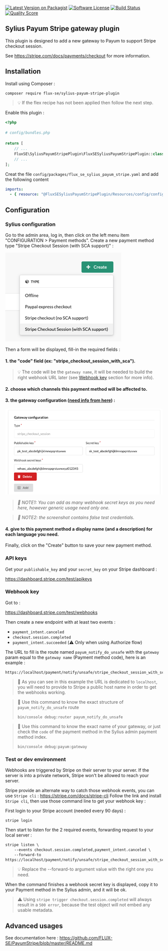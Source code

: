 [![Latest Version on Packagist][ico-version]][link-packagist]
[![Software License][ico-license]](LICENSE)
[![Build Status][ico-github-actions]][link-github-actions]
[![Quality Score][ico-code-quality]][link-code-quality]

## Sylius Payum Stripe gateway plugin

This plugin is designed to add a new gateway to Payum to support Stripe checkout session.

See https://stripe.com/docs/payments/checkout for more information.

## Installation

Install using Composer :

```shell
composer require flux-se/sylius-payum-stripe-plugin
```

> 💡 If the flex recipe has not been applied then follow the next step.

Enable this plugin :

```php
<?php

# config/bundles.php

return [
    // ...
    FluxSE\SyliusPayumStripePlugin\FluxSESyliusPayumStripePlugin::class => ['all' => true],
    // ...
];
```
Creat the file `config/packages/flux_se_sylius_payum_stripe.yaml` and add the following content

```yaml
imports:
  - { resource: "@FluxSESyliusPayumStripePlugin/Resources/config/config.yaml" }
```

## Configuration

### Sylius configuration

Go to the admin area, log in, then click on the left menu item "CONFIGURATION > Payment methods".
Create a new payment method type "Stripe Checkout Session (with SCA support)" :

![Create a new payment method][docs-assets-create-payment-method]

Then a form will be displayed, fill-in the required fields :

#### 1. the "code" field (ex: "stripe_checkout_session_with_sca").

> 💡 The code will be the `gateway name`, it will be needed to build the right webhook URL later
> (see [Webhook key](#webhook-key) section for more info).

#### 2. choose which channels this payment method will be affected to.

#### 3. the gateway configuration ([need info from here](#api-keys)) :

   ![Gateway Configuration][docs-assets-gateway-configuration]

   > _📖 NOTE1: You can add as many webhook secret keys as you need here, however generic usage need only one._

   > _📖 NOTE2: the screenshot contains false test credentials._

#### 4. give to this payment method a display name (and a description) for each language you need.

Finally, click on the "Create" button to save your new payment method.

### API keys

Get your `publishable_key` and your `secret_key` on your Stripe dashboard :

https://dashboard.stripe.com/test/apikeys

### Webhook key

Got to :

https://dashboard.stripe.com/test/webhooks

Then create a new endpoint with at least two events :
 
 - `payment_intent.canceled`
 - `checkout.session.completed`
 - `payment_intent.succeeded` (⚠️ Only when using Authorize flow)


The URL to fill is the route named `payum_notify_do_unsafe` with the `gateway`
param equal to the `gateway name` (Payment method code), here is an example :

```
https://localhost/payment/notify/unsafe/stripe_checkout_session_with_sca
```

> 📖 As you can see in this example the URL is dedicated to `localhost`, you will need to provide to
> Stripe a public host name in order to get the webhooks working.

> 📖 Use this command to know the exact structure of `payum_notify_do_unsafe` route
> 
> ```shell
> bin/console debug:router payum_notify_do_unsafe
> ```

> 📖 Use this command to know the exact name of your gateway,
> or just check the `code` of the payment method in the Sylius admin payment method index.
> 
> ```shell
> bin/console debug:payum:gateway
> ```

### Test or dev environment

Webhooks are triggered by Stripe on their server to your server.
If the server is into a private network, Stripe won't be allowed to reach your server.

Stripe provide an alternate way to catch those webhook events, you can use
`Stripe cli` : https://stripe.com/docs/stripe-cli
Follow the link and install `Stripe cli`, then use those command line to get
your webhook key :

First login to your Stripe account (needed every 90 days) :

```shell
stripe login
```

Then start to listen for the 2 required events, forwarding request to your local server :

```shell
stripe listen \
    --events checkout.session.completed,payment_intent.canceled \
    --forward-to https://localhost/payment/notify/unsafe/stripe_checkout_session_with_sca
```

> 💡 Replace the --forward-to argument value with the right one you need.

When the command finishes a webhook secret key is displayed, copy it to your Payment method
in the Sylius admin, and it will be ok.

> ⚠️ Using `stripe trigger checkout.session.completed` will always result in a `500 error`,
> because the test object will not embed any usable metadata.

## Advanced usages

See documentation here : https://github.com/FLUX-SE/PayumStripe/blob/master/README.md

[docs-assets-create-payment-method]: docs/assets/create-payment-method.png
[docs-assets-gateway-configuration]: docs/assets/gateway-configuration.png

[ico-version]: https://img.shields.io/packagist/v/Flux-SE/sylius-payum-stripe-plugin.svg?style=flat-square
[ico-license]: https://img.shields.io/badge/license-MIT-brightgreen.svg?style=flat-square
[ico-github-actions]: https://github.com/FLUX-SE/SyliusPayumStripePlugin/workflows/Build/badge.svg
[ico-code-quality]: https://img.shields.io/scrutinizer/g/Flux-SE/SyliusPayumStripePlugin.svg?style=flat-square

[link-packagist]: https://packagist.org/packages/flux-se/sylius-payum-stripe-plugin
[link-scrutinizer]: https://scrutinizer-ci.com/g/FLUX-SE/SyliusPayumStripePlugin/code-structure
[link-github-actions]: https://github.com/FLUX-SE/SyliusPayumStripePlugin/actions?query=workflow%3A"Build"
[link-code-quality]: https://scrutinizer-ci.com/g/FLUX-SE/SyliusPayumStripePlugin
